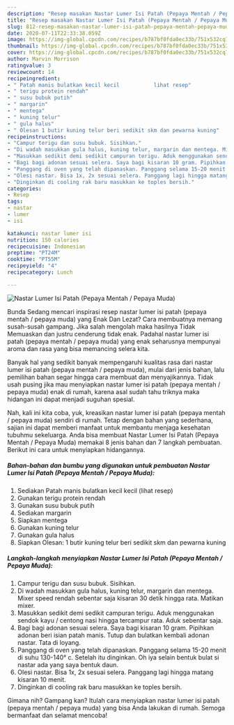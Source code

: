 ```yaml
---
description: "Resep masakan Nastar Lumer Isi Patah (Pepaya Mentah / Pepaya Muda) | Cara Buat Nastar Lumer Isi Patah (Pepaya Mentah / Pepaya Muda) Yang Enak Dan Mudah"
title: "Resep masakan Nastar Lumer Isi Patah (Pepaya Mentah / Pepaya Muda) | Cara Buat Nastar Lumer Isi Patah (Pepaya Mentah / Pepaya Muda) Yang Enak Dan Mudah"
slug: 812-resep-masakan-nastar-lumer-isi-patah-pepaya-mentah-pepaya-muda-cara-buat-nastar-lumer-isi-patah-pepaya-mentah-pepaya-muda-yang-enak-dan-mudah
date: 2020-07-11T22:33:38.059Z
image: https://img-global.cpcdn.com/recipes/b787bf0fda0ec33b/751x532cq70/nastar-lumer-isi-patah-pepaya-mentah-pepaya-muda-foto-resep-utama.jpg
thumbnail: https://img-global.cpcdn.com/recipes/b787bf0fda0ec33b/751x532cq70/nastar-lumer-isi-patah-pepaya-mentah-pepaya-muda-foto-resep-utama.jpg
cover: https://img-global.cpcdn.com/recipes/b787bf0fda0ec33b/751x532cq70/nastar-lumer-isi-patah-pepaya-mentah-pepaya-muda-foto-resep-utama.jpg
author: Marvin Morrison
ratingvalue: 3
reviewcount: 14
recipeingredient:
- " Patah manis bulatkan kecil kecil           lihat resep"
- " terigu protein rendah"
- " susu bubuk putih"
- " margarin"
- " mentega"
- " kuning telur"
- " gula halus"
- " Olesan 1 butir kuning telur beri sedikit skm dan pewarna kuning"
recipeinstructions:
- "Campur terigu dan susu bubuk. Sisihkan."
- "Di wadah masukkan gula halus, kuning telur, margarin dan mentega. Mixer speed rendah sebentar saja kisaran 30 detik hingga rata. Matikan mixer."
- "Masukkan sedikit demi sedikit campuran terigu. Aduk menggunakan sendok kayu / centong nasi hingga tercampur rata. Aduk sebentar saja."
- "Bagi bagi adonan sesuai selera. Saya bagi kisaran 10 gram. Pipihkan adonan beri isian patah manis. Tutup dan bulatkan kembali adonan nastar. Tata di loyang."
- "Panggang di oven yang telah dipanaskan. Panggang selama 15-20 menit di suhu 130-140° c. Setelah itu dinginkan. Oh iya selain bentuk bulat si nastar ada yang saya bentuk daun."
- "Olesi nastar. Bisa 1x, 2x sesuai selera. Panggang lagi hingga matang kisaran 10 menit."
- "Dinginkan di cooling rak baru masukkan ke toples bersih."
categories:
- Resep
tags:
- nastar
- lumer
- isi

katakunci: nastar lumer isi 
nutrition: 150 calories
recipecuisine: Indonesian
preptime: "PT24M"
cooktime: "PT55M"
recipeyield: "4"
recipecategory: Lunch

---
```



![Nastar Lumer Isi Patah (Pepaya Mentah / Pepaya Muda)](https://img-global.cpcdn.com/recipes/b787bf0fda0ec33b/751x532cq70/nastar-lumer-isi-patah-pepaya-mentah-pepaya-muda-foto-resep-utama.jpg)

Bunda Sedang mencari inspirasi resep nastar lumer isi patah (pepaya mentah / pepaya muda) yang Enak Dan Lezat? Cara membuatnya memang susah-susah gampang. Jika salah mengolah maka hasilnya Tidak Memuaskan dan justru cenderung tidak enak. Padahal nastar lumer isi patah (pepaya mentah / pepaya muda) yang enak seharusnya mempunyai aroma dan rasa yang bisa memancing selera kita.



Banyak hal yang sedikit banyak mempengaruhi kualitas rasa dari nastar lumer isi patah (pepaya mentah / pepaya muda), mulai dari jenis bahan, lalu pemilihan bahan segar hingga cara membuat dan menyajikannya. Tidak usah pusing jika mau menyiapkan nastar lumer isi patah (pepaya mentah / pepaya muda) enak di rumah, karena asal sudah tahu triknya maka hidangan ini dapat menjadi suguhan spesial.


Nah, kali ini kita coba, yuk, kreasikan nastar lumer isi patah (pepaya mentah / pepaya muda) sendiri di rumah. Tetap dengan bahan yang sederhana, sajian ini dapat memberi manfaat untuk membantu menjaga kesehatan tubuhmu sekeluarga. Anda bisa membuat Nastar Lumer Isi Patah (Pepaya Mentah / Pepaya Muda) memakai 8 jenis bahan dan 7 langkah pembuatan. Berikut ini cara untuk menyiapkan hidangannya.

<!--inarticleads1-->

##### Bahan-bahan dan bumbu yang digunakan untuk pembuatan Nastar Lumer Isi Patah (Pepaya Mentah / Pepaya Muda):

1. Sediakan  Patah manis bulatkan kecil kecil           (lihat resep)
1. Gunakan  terigu protein rendah
1. Gunakan  susu bubuk putih
1. Sediakan  margarin
1. Siapkan  mentega
1. Gunakan  kuning telur
1. Gunakan  gula halus
1. Siapkan  Olesan: 1 butir kuning telur beri sedikit skm dan pewarna kuning




<!--inarticleads2-->

##### Langkah-langkah menyiapkan Nastar Lumer Isi Patah (Pepaya Mentah / Pepaya Muda):

1. Campur terigu dan susu bubuk. Sisihkan.
1. Di wadah masukkan gula halus, kuning telur, margarin dan mentega. Mixer speed rendah sebentar saja kisaran 30 detik hingga rata. Matikan mixer.
1. Masukkan sedikit demi sedikit campuran terigu. Aduk menggunakan sendok kayu / centong nasi hingga tercampur rata. Aduk sebentar saja.
1. Bagi bagi adonan sesuai selera. Saya bagi kisaran 10 gram. Pipihkan adonan beri isian patah manis. Tutup dan bulatkan kembali adonan nastar. Tata di loyang.
1. Panggang di oven yang telah dipanaskan. Panggang selama 15-20 menit di suhu 130-140° c. Setelah itu dinginkan. Oh iya selain bentuk bulat si nastar ada yang saya bentuk daun.
1. Olesi nastar. Bisa 1x, 2x sesuai selera. Panggang lagi hingga matang kisaran 10 menit.
1. Dinginkan di cooling rak baru masukkan ke toples bersih.




Gimana nih? Gampang kan? Itulah cara menyiapkan nastar lumer isi patah (pepaya mentah / pepaya muda) yang bisa Anda lakukan di rumah. Semoga bermanfaat dan selamat mencoba!
